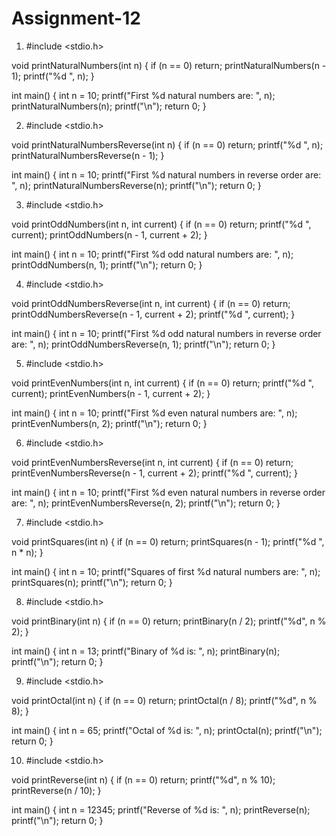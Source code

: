 # Assignment-12
1. #include <stdio.h>

void printNaturalNumbers(int n) {
    if (n == 0)
        return;
    printNaturalNumbers(n - 1);
    printf("%d ", n);
}

int main() {
    int n = 10;
    printf("First %d natural numbers are: ", n);
    printNaturalNumbers(n);
    printf("\n");
    return 0;
}

2. #include <stdio.h>

void printNaturalNumbersReverse(int n) {
    if (n == 0)
        return;
    printf("%d ", n);
    printNaturalNumbersReverse(n - 1);
}

int main() {
    int n = 10;
    printf("First %d natural numbers in reverse order are: ", n);
    printNaturalNumbersReverse(n);
    printf("\n");
    return 0;
}

3. #include <stdio.h>

void printOddNumbers(int n, int current) {
    if (n == 0)
        return;
    printf("%d ", current);
    printOddNumbers(n - 1, current + 2);
}

int main() {
    int n = 10;
    printf("First %d odd natural numbers are: ", n);
    printOddNumbers(n, 1);
    printf("\n");
    return 0;
}

4. #include <stdio.h>

void printOddNumbersReverse(int n, int current) {
    if (n == 0)
        return;
    printOddNumbersReverse(n - 1, current + 2);
    printf("%d ", current);
}

int main() {
    int n = 10;
    printf("First %d odd natural numbers in reverse order are: ", n);
    printOddNumbersReverse(n, 1);
    printf("\n");
    return 0;
}

5. #include <stdio.h>

void printEvenNumbers(int n, int current) {
    if (n == 0)
        return;
    printf("%d ", current);
    printEvenNumbers(n - 1, current + 2);
}

int main() {
    int n = 10;
    printf("First %d even natural numbers are: ", n);
    printEvenNumbers(n, 2);
    printf("\n");
    return 0;
}

6. #include <stdio.h>

void printEvenNumbersReverse(int n, int current) {
    if (n == 0)
        return;
    printEvenNumbersReverse(n - 1, current + 2);
    printf("%d ", current);
}

int main() {
    int n = 10;
    printf("First %d even natural numbers in reverse order are: ", n);
    printEvenNumbersReverse(n, 2);
    printf("\n");
    return 0;
}

7. #include <stdio.h>

void printSquares(int n) {
    if (n == 0)
        return;
    printSquares(n - 1);
    printf("%d ", n * n);
}

int main() {
    int n = 10;
    printf("Squares of first %d natural numbers are: ", n);
    printSquares(n);
    printf("\n");
    return 0;
}

8. #include <stdio.h>

void printBinary(int n) {
    if (n == 0)
        return;
    printBinary(n / 2);
    printf("%d", n % 2);
}

int main() {
    int n = 13;
    printf("Binary of %d is: ", n);
    printBinary(n);
    printf("\n");
    return 0;
}

9. #include <stdio.h>

void printOctal(int n) {
    if (n == 0)
        return;
    printOctal(n / 8);
    printf("%d", n % 8);
}

int main() {
    int n = 65;
    printf("Octal of %d is: ", n);
    printOctal(n);
    printf("\n");
    return 0;
}

10. #include <stdio.h>

void printReverse(int n) {
    if (n == 0)
        return;
    printf("%d", n % 10);
    printReverse(n / 10);
}

int main() {
    int n = 12345;
    printf("Reverse of %d is: ", n);
    printReverse(n);
    printf("\n");
    return 0;
}
